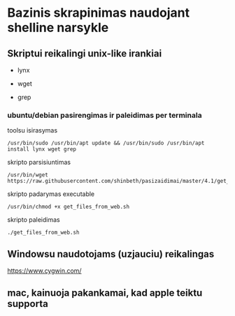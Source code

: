# Bazinis skrapinimas naudojant shelline narsykle





## Skriptui reikalingi unix-like irankiai
- lynx

- wget

- grep

### ubuntu/debian pasirengimas ir paleidimas per terminala


toolsu isirasymas

    /usr/bin/sudo /usr/bin/apt update && /usr/bin/sudo /usr/bin/apt install lynx wget grep

skripto parsisiuntimas

    /usr/bin/wget https://raw.githubusercontent.com/shinbeth/pasizaidimai/master/4.1/get_files_from_web.sh

skripto padarymas executable
    
    /usr/bin/chmod +x get_files_from_web.sh

skripto paleidimas    
    
    ./get_files_from_web.sh



## Windowsu naudotojams (uzjauciu) reikalingas
https://www.cygwin.com/

## mac, kainuoja pakankamai, kad apple teiktu supporta
